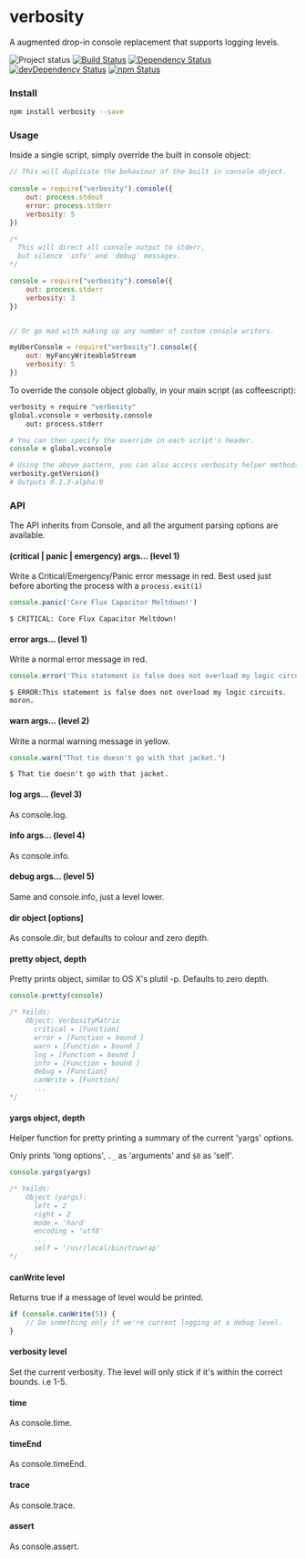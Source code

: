 [project-badge]: http://img.shields.io/badge/status-beta-blue.svg?style=flat
[build-badge]: http://img.shields.io/travis/MarkGriffiths/verbosity.svg?branch=master&style=flat
[david-badge]: http://img.shields.io/david/MarkGriffiths/verbosity.svg?style=flat
[david-dev-badge]: http://img.shields.io/david/dev/MarkGriffiths/verbosity.svg?style=flat
[npm-badge]: https://img.shields.io/npm/v/verbosity.svg?style=flat

[travis]: https://travis-ci.org/MarkGriffiths/verbosity
[david]: https://david-dm.org/MarkGriffiths/verbosity
[david-dev]: https://david-dm.org/MarkGriffiths/verbosity#info=devDependencies
[npm]: https://www.npmjs.com/package/verbosity

# verbosity  
A augmented drop-in console replacement that supports logging levels. 

![Project status][project-badge]
[![Build Status][build-badge]][travis]
[![Dependency Status][david-badge]][david]
[![devDependency Status][david-dev-badge]][david-dev]
[![npm Status][npm-badge]][npm]

### Install

```sh
npm install verbosity --save
```

### Usage

Inside a single script, simply override the built in console object:

```js
// This will duplicate the behaviour of the built in console object.
	
console = require("verbosity").console({
	out: process.stdout
	error: process.stderr
	verbosity: 5
})

/* 
  This will direct all console output to stderr,
  but silence 'info' and 'debug' messages.
*/

console = require("verbosity").console({
	out: process.stderr
	verbosity: 3
})


// Or go mad with making up any number of custom console writers.

myUberConsole = require("verbosity").console({
	out: myFancyWriteableStream
	verbosity: 5
})
```

To override the console object globally, in your main script (as coffeescript):

```coffee
verbosity = require "verbosity"
global.vconsole = verbosity.console
	out: process.stderr

# You can then specify the override in each script's header.
console = global.vconsole

# Using the above pattern, you can also access verbosity helper methods.
verbosity.getVersion()
# Outputs 0.1.3-alpha.0
```

### API

The API inherits from Console, and all the argument parsing options are available.

#### (critical | panic | emergency) args... (level 1)

Write a Critical/Emergency/Panic error message in red. Best used just before aborting the process with a `process.exit(1)`

```js
console.panic('Core Flux Capacitor Meltdown!')
```

    $ CRITICAL: Core Flux Capacitor Meltdown!

#### error args... (level 1)

Write a normal error message in red.

```js
console.error('This statement is false does not overload my logic circuits. moron.')
```

    $ ERROR:This statement is false does not overload my logic circuits. moron.

#### warn args... (level 2)

Write a normal warning message in yellow.

```js
console.warn("That tie doesn't go with that jacket.")
```

    $ That tie doesn't go with that jacket.

#### log args... (level 3)

As console.log.

#### info args... (level 4)

As console.info.

#### debug args... (level 5)

Same and console.info, just a level lower.

#### dir object [options]

As console.dir, but defaults to colour and zero depth.

#### pretty object, depth

Pretty prints object, similar to OS X's plutil -p. Defaults to zero depth.

```js
console.pretty(console)

/* Yeilds:
	Object: VerbosityMatrix
	  critical ▸ [Function]
	  error ▸ [Function ▸ bound ]
	  warn ▸ [Function ▸ bound ]
	  log ▸ [Function ▸ bound ]
	  info ▸ [Function ▸ bound ]
	  debug ▸ [Function]
	  canWrite ▸ [Function]
	  ...
*/
```

#### yargs object, depth

Helper function for pretty printing a summary of the current 'yargs' options.

Only prints 'long options', `._` as 'arguments' and `$0` as 'self'.

```js
console.yargs(yargs)

/* Yeilds:
	Object (yargs):
	  left ▸ 2
	  right ▸ 2
	  mode ▸ 'hard'
	  encoding ▸ 'utf8'
	  ...
	  self ▸ '/usr/local/bin/truwrap'
*/
```

#### canWrite level

Returns true if a message of level would be printed.

```js
if (console.canWrite(5)) {
	// Do something only if we're current logging at a debug level.
}
```

#### verbosity level

Set the current verbosity. The level will only stick if it's within the correct bounds. i.e 1-5.

#### time

As console.time.

#### timeEnd

As console.timeEnd.

#### trace

As console.trace.

#### assert

As console.assert.
